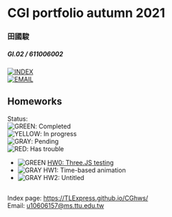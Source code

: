 # CGI portfolio autumn 2021
### 田國駿
##### GI.02 / 611006002

[![INDEX](https://tlexpress.github.io/CGhws/index_files/index_thumb256.png)](https://tlexpress.github.io/CGhws/) \
[![EMAIL](https://tlexpress.github.io/CGhws/index_files/email_thumb.png)](mailto:u10606157@ms.ttu.edu.tw)

## Homeworks

Status: \
![GREEN](https://tlexpress.github.io/CGhws/index_files/green.png): Completed \
![YELLOW](https://tlexpress.github.io/CGhws/index_files/yellow.png): In progress \
![GRAY](https://tlexpress.github.io/CGhws/index_files/gray.png): Pending \
![RED](https://tlexpress.github.io/CGhws/index_files/red.png): Has trouble

- ![GREEN](https://tlexpress.github.io/CGhws/index_files/green.png) [HW0: Three.JS testing](https://tlexpress.github.io/CGhws/hw0/)
- ![GRAY](https://tlexpress.github.io/CGhws/index_files/gray.png) HW1: Time-based animation
- ![GRAY](https://tlexpress.github.io/CGhws/index_files/gray.png) HW2: Untitled

##

Index page: https://TLExpress.github.io/CGhws/ \
Email: u10606157@ms.ttu.edu.tw